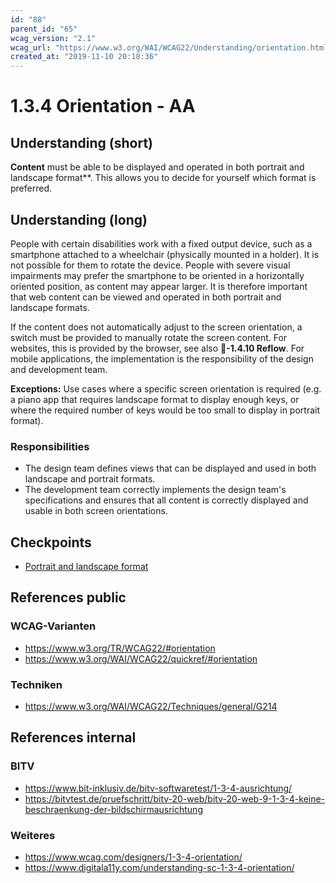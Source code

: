 ```yaml
---
id: "88"
parent_id: "65"
wcag_version: "2.1"
wcag_url: "https://www.w3.org/WAI/WCAG22/Understanding/orientation.html"
created_at: "2019-11-10 20:18:36"
---
```


# 1.3.4 Orientation - AA

## Understanding (short)

**Content** must be able to be displayed and operated in both portrait and landscape format**. This allows you to decide for yourself which format is preferred.

## Understanding (long)

People with certain disabilities work with a fixed output device, such as a smartphone attached to a wheelchair (physically mounted in a holder). It is not possible for them to rotate the device. People with severe visual impairments may prefer the smartphone to be oriented in a horizontally oriented position, as content may appear larger. It is therefore important that web content can be viewed and operated in both portrait and landscape formats.

If the content does not automatically adjust to the screen orientation, a switch must be provided to manually rotate the screen content. For websites, this is provided by the browser, see also **📜-1.4.10 Reflow**. For mobile applications, the implementation is the responsibility of the design and development team.

**Exceptions:** Use cases where a specific screen orientation is required (e.g. a piano app that requires landscape format to display enough keys, or where the required number of keys would be too small to display in portrait format).

### Responsibilities

- The design team defines views that can be displayed and used in both landscape and portrait formats.
- The development team correctly implements the design team's specifications and ensures that all content is correctly displayed and usable in both screen orientations.

## Checkpoints

- [Portrait and landscape format](portrait-and-landscape-format)

## References public

### WCAG-Varianten
- <https://www.w3.org/TR/WCAG22/#orientation>
- <https://www.w3.org/WAI/WCAG22/quickref/#orientation>

### Techniken
- <https://www.w3.org/WAI/WCAG22/Techniques/general/G214>

## References internal

### BITV
- <https://www.bit-inklusiv.de/bitv-softwaretest/1-3-4-ausrichtung/>
- <https://bitvtest.de/pruefschritt/bitv-20-web/bitv-20-web-9-1-3-4-keine-beschraenkung-der-bildschirmausrichtung>

### Weiteres
- <https://www.wcag.com/designers/1-3-4-orientation/>
- <https://www.digitala11y.com/understanding-sc-1-3-4-orientation/>